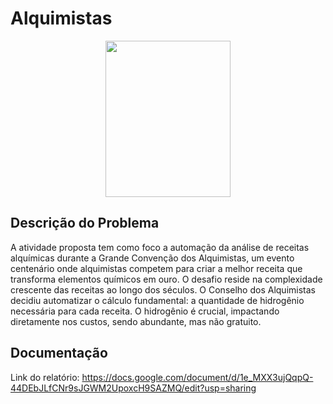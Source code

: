 # Alquimistas
<div align="center">
<img height=250 width=200 src="https://png.pngtree.com/png-vector/20230728/ourmid/pngtree-alchemist-clipart-cartoon-print-of-an-old-wizard-with-a-beard-vector-png-image_6793072.png">
</div>


## Descrição do Problema
A atividade proposta tem como foco a automação da análise de receitas alquímicas durante a Grande Convenção dos Alquimistas, 
um evento centenário onde alquimistas competem para criar a melhor receita que transforma elementos químicos em ouro. O desafio 
reside na complexidade crescente das receitas ao longo dos séculos. O Conselho dos Alquimistas decidiu automatizar o cálculo fundamental: 
a quantidade de hidrogênio necessária para cada receita. O hidrogênio é crucial, impactando diretamente nos custos, sendo abundante, 
mas não gratuito.

## Documentação
Link do relatório: https://docs.google.com/document/d/1e_MXX3ujQqpQ-44DEbJLfCNr9sJGWM2UpoxcH9SAZMQ/edit?usp=sharing
